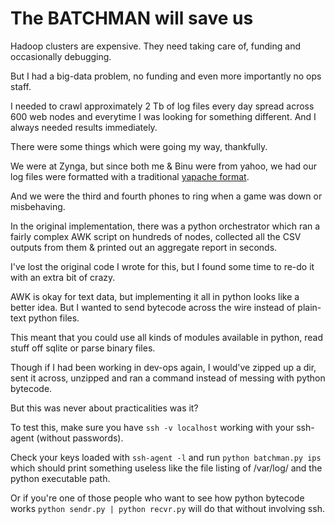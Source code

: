 The BATCHMAN will save us
=========================

Hadoop clusters are expensive. They need taking care of, funding and occasionally debugging.

But I had a big-data problem, no funding and even more importantly no ops staff.

I needed to crawl approximately 2 Tb of log files every day spread across 600 web nodes and everytime I was looking for something different. And I always needed results immediately.

There were some things which were going my way, thankfully. 

We were at Zynga, but since both me & Binu were from yahoo, we had our log files were formatted with a traditional [yapache format](http://www.radwin.org/michael/talks/yapache-apachecon2005.pdf).

And we were the third and fourth phones to ring when a game was down or misbehaving.

In the original implementation, there was a python orchestrator which ran a fairly complex AWK script on hundreds of nodes, collected all the CSV outputs from them & printed out an aggregate report in seconds.

I've lost the original code I wrote for this, but I found some time to re-do it with an extra bit of crazy. 

AWK is okay for text data, but implementing it all in python looks like a better idea. But I wanted to send bytecode across the wire instead of plain-text python files.

This meant that you could use all kinds of modules available in python, read stuff off sqlite or parse binary files.

Though if I had been working in dev-ops again, I would've zipped up a dir, sent it across, unzipped and ran a command instead of messing with python bytecode. 

But this was never about practicalities was it?

To test this, make sure you have `ssh -v localhost` working with your ssh-agent (without passwords).

Check your keys loaded with `ssh-agent -l` and run `python batchman.py ips` which should print something useless like the file listing of /var/log/ and the python executable path.

Or if you're one of those people who want to see how python bytecode works `python sendr.py | python recvr.py` will do that without involving ssh.
